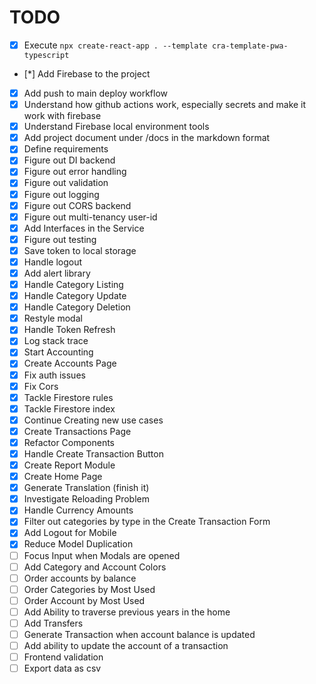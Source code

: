 # TODO

- [x] Execute `npx create-react-app . --template cra-template-pwa-typescript`
- [*] Add Firebase to the project
- [x] Add push to main deploy workflow
- [x] Understand how github actions work, especially secrets and make it work with firebase
- [x] Understand Firebase local environment tools
- [x] Add project document under /docs in the markdown format
- [x] Define requirements
- [x] Figure out DI backend
- [x] Figure out error handling
- [x] Figure out validation
- [x] Figure out logging
- [x] Figure out CORS backend
- [x] Figure out multi-tenancy user-id
- [x] Add Interfaces in the Service
- [x] Figure out testing
- [x] Save token to local storage
- [x] Handle logout
- [x] Add alert library
- [x] Handle Category Listing
- [x] Handle Category Update
- [x] Handle Category Deletion
- [x] Restyle modal
- [x] Handle Token Refresh
- [x] Log stack trace
- [x] Start Accounting
- [x] Create Accounts Page
- [x] Fix auth issues
- [x] Fix Cors
- [x] Tackle Firestore rules
- [x] Tackle Firestore index
- [x] Continue Creating new use cases
- [x] Create Transactions Page
- [x] Refactor Components
- [x] Handle Create Transaction Button
- [x] Create Report Module
- [x] Create Home Page
- [x] Generate Translation (finish it)
- [x] Investigate Reloading Problem
- [x] Handle Currency Amounts
- [x] Filter out categories by type in the Create Transaction Form
- [x] Add Logout for Mobile
- [x] Reduce Model Duplication
- [ ] Focus Input when Modals are opened
- [ ] Add Category and Account Colors
- [ ] Order accounts by balance
- [ ] Order Categories by Most Used
- [ ] Order Account by Most Used
- [ ] Add Ability to traverse previous years in the home
- [ ] Add Transfers
- [ ] Generate Transaction when account balance is updated
- [ ] Add ability to update the account of a transaction
- [ ] Frontend validation
- [ ] Export data as csv
